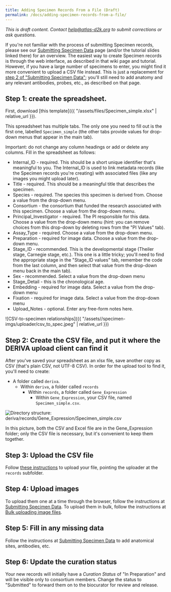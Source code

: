 ```yaml
---
title: Adding Specimen Records From a File (Draft)
permalink: /docs/adding-specimen-records-from-a-file/
---
```


_This is draft content. Contact help@atlas-d2k.org to submit corrections or ask questions._

If you're not familiar with the process of submitting Specimen records, please see our [Submitting Specimen Data](../specimen-v2/) page (and/or the tutorial slides linked there) for an overview.
The easiest way to create Specimen records is through the web interface, as described in that wiki page and tutorial. However, if you have a large number of specimens to enter, you might find it more convenient to upload a CSV file instead. This is just a replacement for [step 2 of "Submitting Specimen Data"](../specimen-v2/#2-create-a-specimen-record); you'll still need to add anatomy and any relevant antibodies, probes, etc., as described on that page.

## Step 1: create the spreadsheet.
First, download [this template]({{ "/assets/files/Specimen_simple.xlsx" | relative_url }}).

This spreadsheet has multiple tabs. The only one you need to fill out is the first one, labelled `Specimen_simple` (the other tabs provide values for drop-down menus that appear in the main tab).

Important: do not change any column headings or add or delete any columns. Fill in the spreadsheet as follows:
* Internal_ID - required. This should be a short unique identifier that's meaningful to you. The Internal_ID is used to link metadata records (like the Specimen records you're creating) with associated files (like any images you might upload later).
* Title - required. This should be a meaningful title that describes the specimen.
* Species - required. The species this specimen is derived from. Choose a value from the drop-down menu.
* Consortium - the consortium that funded the research associated with this specimen. Choose a value from the drop-down menu.
* Principal_Investigator - required. The PI responsible for this data. Choose a value from the drop-down menu (hint: you can remove choices from this drop-down by deleting rows from the "PI Values" tab).
* Assay_Type - required. Choose a value from the drop-down menu.
* Preparation - required for image data. Choose a value from the drop-down menu.
* Stage_ID - recommended. This is the developmental stage (Theiler stage, Carnegie stage, etc.). This one is a little tricky; you'll need to find the appropriate stage in the "Stage_ID values" tab, remember the code from the last column, and then select that value from the drop-down menu back in the main tab).
* Sex - recommended. Select a value from the drop-down menu
* Stage_Detail - this is the chronological age.
* Embedding - required for image data. Select a value from the drop-down menu
* Fixation - required for image data. Select a value from the drop-down menu
* Upload_Notes - optional. Enter any free-form notes here.

![CSV-to-specimen relationships]({{ "/assets//specimen-imgs/uploader/csv_to_spec.jpeg" | relative_url }})

## Step 2: Create the CSV file, and put it where the DERIVA upload client can find it

After you've saved your spreadsheet as an xlsx file, save another copy as CSV (that's plain CSV, not UTF-8 CSV). In order for the upload tool to find it, you'll need to create:

* A folder called `deriva`.
  * Within `deriva`, a folder called `records`
    * Within `records`, a folder called `Gene_Expression`
      * Within `Gene_Expression`, your CSV file, named `Specimen_simple.csv`.

![Directory structure: deriva/records/Gene_Expression/Specimen_simple.csv](https://raw.githubusercontent.com/wiki/informatics-isi-edu/gudmap-rbk/specimen-imgs/uploader/specimen_csv.png)

In this picture, both the CSV and Excel file are in the Gene_Expression folder; only the CSV file is necessary, but it's convenient to keep them together.

## Step 3: Upload the CSV file
Follow [these instructions](../uploading-files-using-deriva-client-tools) to upload your file, pointing the uploader at the `records` subfolder.

## Step 4: Upload images
To upload them one at a time through the browser, follow the instructions at [Submitting Specimen Data](../specimen-v2/). To upload them in bulk, follow the instructions at [Bulk uploading image files](../bulk-uploading-image-files).

## Step 5: Fill in any missing data
Follow the instructions at [Submitting Specimen Data](../specimen-v2/) to add anatomical sites, antibodies, etc.

## Step 6: Update the curation status

Your new records will initially have a _Curation Status_ of "In Preparation" and will be visible only to consortium members. Change the status to "Submitted" to forward them on to the biocurator for review and release.
